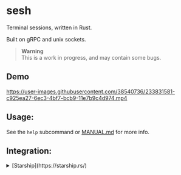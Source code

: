 # sesh

Terminal sessions, written in Rust.

Built on gRPC and unix sockets.

> **Warning**       
> This is a work in progress, and may contain some bugs.        

## Demo




https://user-images.githubusercontent.com/38540736/233831581-c925ea27-6ec3-4bf7-bcb9-11e7b9c4d974.mp4



## Usage:

See the `help` subcommand or [MANUAL.md](https://github.com/willothy/sesh/blob/main/MANUAL.md) for more info.


## Integration:

<details>
<summary>[Starship](https://starship.rs/)</summary>
```toml
[custom.sesh]
command = "echo $SESH_NAME"
when = ''' test "$SESH_NAME" != "" '''
format = '\(sesh [$output]($style)\)'
```
</details>
